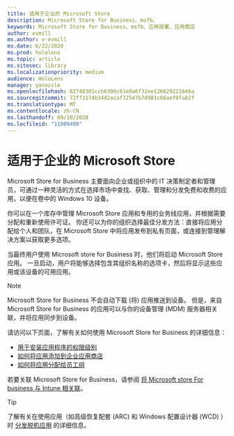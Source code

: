```yaml
---
title: 适用于企业的 Microsoft Store
description: Microsoft Store for Business、msfb、
keywords: Microsoft Store for Business、msfb、应用部署、应用商店
author: evmill
ms.author: v-evmill
ms.date: 6/22/2020
ms.prod: hololens
ms.topic: article
ms.sitesec: library
ms.localizationpriority: medium
audience: HoloLens
manager: yannisle
ms.openlocfilehash: 82748301ccb6306c61e8a6f32ee126629221646a
ms.sourcegitcommit: 72ff3174b34d2acaf72547b7d981c66aef8fa82f
ms.translationtype: MT
ms.contentlocale: zh-CN
ms.lasthandoff: 09/10/2020
ms.locfileid: "11009490"
---
```

# 适用于企业的 Microsoft Store

Microsoft Store for Business 主要面向企业或组织中的 IT 决策制定者和管理员，可通过一种灵活的方式在选择市场中查找、获取、管理和分发免费和收费的应用，以便在卷中的 Windows 10 设备。 

你可以在一个库存中管理 Microsoft Store 应用和专用的业务线应用，并根据需要分配和重新使用许可证。 你还可以为你的组织选择最佳分发方法：直接将应用分配给个人和团队，在 Microsoft Store 中将应用发布到私有页面，或连接到管理解决方案以获取更多选项。

当最终用户使用 Microsoft store for Business 时，他们将启动 Microsoft Store 应用。 一旦启动，用户将能够选择包含其组织名称的选项卡，然后将显示这些应用或该设备的可用应用。

> [!Note] 
> Microsoft Store for Business 不会自动下载 (将) 应用推送到设备。 但是，来自 Microsoft Store for Business 的应用可以与你的设备管理 (MDM) 服务器相关联，并将应用同步到设备。

请访问以下页面，了解有关如何使用 Microsoft Store for Business 的详细信息：
* [用于安装应用程序的权限级别](https://docs.microsoft.com/mem/intune/configuration/device-restrictions-windows-holographic#app-store)
* [如何将应用添加到企业应用商店](https://docs.microsoft.com/mem/intune/apps/store-apps-windows)
* [如何将应用分配给员工组](https://docs.microsoft.com/mem/intune/apps/windows-store-for-business)

若要关联 Microsoft Store for Business，请参阅 [将 Microsoft store For business 与 Intune 相关联](https://docs.microsoft.com/mem/intune/apps/windows-store-for-business#associate-your-microsoft-store-for-business-account-with-intune)。

> [!Tip] 
> 了解有关在使用应用（如高级恢复配套 (ARC) 和 Windows 配置设计器 (WCD) ）时 [分发脱机应用](https://docs.microsoft.com/microsoft-store/distribute-offline-apps) 的详细信息。
